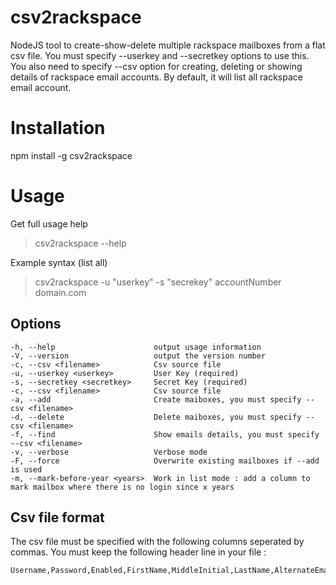 # csv2rackspace 
NodeJS tool to create-show-delete multiple rackspace mailboxes from a flat csv file.
You must specify --userkey and --secretkey options to use this.
You also need to specify --csv option for creating, deleting or showing details of rackspace email accounts.
By default, it will list all rackspace email account.

# Installation

npm install -g csv2rackspace

# Usage

Get full usage help

> csv2rackspace --help

Example syntax (list all)

> csv2rackspace -u "userkey" -s "secrekey" accountNumber domain.com


## Options

    -h, --help                      output usage information
    -V, --version                   output the version number
    -c, --csv <filename>            Csv source file
    -u, --userkey <userkey>         User Key (required)
    -s, --secretkey <secretkey>     Secret Key (required)
    -c, --csv <filename>            Csv source file
    -a, --add                       Create maiboxes, you must specify --csv <filename>
    -d, --delete                    Delete maiboxes, you must specify --csv <filename>
    -f, --find                      Show emails details, you must specify --csv <filename>
    -v, --verbose                   Verbose mode
    -F, --force                     Overwrite existing mailboxes if --add is used
    -m, --mark-before-year <years>  Work in list mode : add a column to mark mailbox where there is no login since x years

## Csv file format
The csv file must be specified with the following columns seperated by commas. You must keep the following header line in your file : 

    Username,Password,Enabled,FirstName,MiddleInitial,LastName,AlternateEmail,Organization,Department,Title,MobilePhoneNumber,BusinessPhoneNumber,Street,City,State,PostalCode,Country,Notes,UserID,CustomID